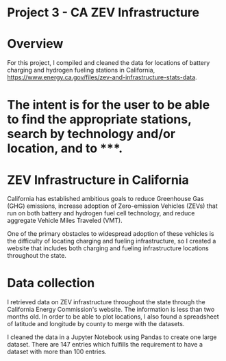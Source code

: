 # Project 3 - CA ZEV Infrastructure

# Overview
For this project, I compiled and cleaned the data for locations of battery charging and hydrogen fueling stations in California, https://www.energy.ca.gov/files/zev-and-infrastructure-stats-data.

The intent is for the user to be able to find the appropriate stations, search by technology and/or location, and to ***.
=======
# ZEV Infrastructure in California

California has established ambitious goals to reduce Greenhouse Gas (GHG) emissions, increase adoption of Zero-emission Vehicles (ZEVs) that run on both battery and hydrogen fuel cell technology, and reduce aggregate Vehicle Miles Traveled (VMT).

One of the primary obstacles to widespread adoption of these vehicles is the difficulty of locating charging and fueling infrastructure, so I created a website that includes both charging and fueling infrastructure locations throughout the state. 

# Data collection

I retrieved data on ZEV infrastructure throughout the state through the California Energy Commission's website. The information is less than two months old. In order to be able to plot locations, I also found a spreadsheet of latitude and longitude by county to merge with the datasets.

I cleaned the data in a Jupyter Notebook using Pandas to create one large dataset. There are 147 entries which fulfills the requirement to have a dataset with more than 100 entries.

